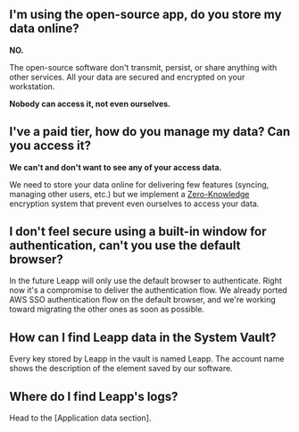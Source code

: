 ## I'm using the open-source app, do you store my data online?
**NO.**

The open-source software don't transmit, persist, or share anything with other services. All your data are secured and encrypted on your workstation.

**Nobody can access it, not even ourselves.**

## I've a paid tier, how do you manage my data? Can you access it?

**We can't and don't want to see any of your access data.**

We need to store your data online for delivering few features (syncing, managing other users, etc.) but we implement a [Zero-Knowledge](/security/zero-knowledge) encryption system that prevent even ourselves to access your data.

## I don't feel secure using a built-in window for authentication, can't you use the default browser?
In the future Leapp will only use the default browser to authenticate. Right now it's a compromise to deliver the authentication flow. We already ported AWS SSO authentication flow on the default browser, and we're working toward migrating the other ones as soon as possible.

## How can I find Leapp data in the System Vault?
Every key stored by Leapp in the vault is named Leapp. The account name shows the description of the element saved by our software.

## Where do I find Leapp's logs?
Head to the [Application data section].
